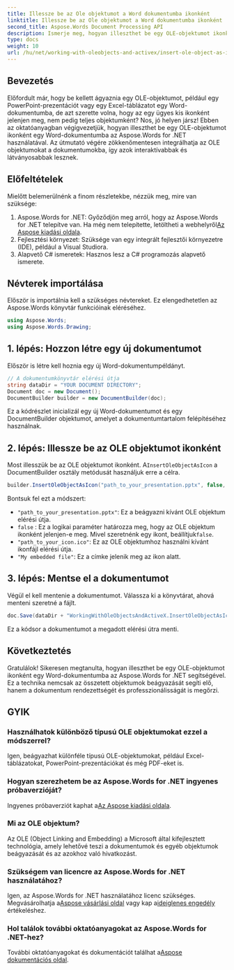 ```yaml
---
title: Illessze be az Ole objektumot a Word dokumentumba ikonként
linktitle: Illessze be az Ole objektumot a Word dokumentumba ikonként
second_title: Aspose.Words Document Processing API
description: Ismerje meg, hogyan illeszthet be egy OLE-objektumot ikonként Word dokumentumokba az Aspose.Words for .NET használatával. Kövesse lépésről lépésre útmutatónkat a dokumentumok javításához.
type: docs
weight: 10
url: /hu/net/working-with-oleobjects-and-activex/insert-ole-object-as-icon/
---
```

## Bevezetés

Előfordult már, hogy be kellett ágyaznia egy OLE-objektumot, például egy PowerPoint-prezentációt vagy egy Excel-táblázatot egy Word-dokumentumba, de azt szerette volna, hogy az egy ügyes kis ikonként jelenjen meg, nem pedig teljes objektumként? Nos, jó helyen jársz! Ebben az oktatóanyagban végigvezetjük, hogyan illeszthet be egy OLE-objektumot ikonként egy Word-dokumentumba az Aspose.Words for .NET használatával. Az útmutató végére zökkenőmentesen integrálhatja az OLE objektumokat a dokumentumokba, így azok interaktívabbak és látványosabbak lesznek.

## Előfeltételek

Mielőtt belemerülnénk a finom részletekbe, nézzük meg, mire van szüksége:

1.  Aspose.Words for .NET: Győződjön meg arról, hogy az Aspose.Words for .NET telepítve van. Ha még nem telepítette, letöltheti a webhelyről[Az Aspose kiadási oldala](https://releases.aspose.com/words/net/).
2. Fejlesztési környezet: Szüksége van egy integrált fejlesztői környezetre (IDE), például a Visual Studiora.
3. Alapvető C# ismeretek: Hasznos lesz a C# programozás alapvető ismerete.

## Névterek importálása

Először is importálnia kell a szükséges névtereket. Ez elengedhetetlen az Aspose.Words könyvtár funkcióinak eléréséhez.

```csharp
using Aspose.Words;
using Aspose.Words.Drawing;
```

## 1. lépés: Hozzon létre egy új dokumentumot

Először is létre kell hoznia egy új Word-dokumentumpéldányt.

```csharp
// A dokumentumkönyvtár elérési útja
string dataDir = "YOUR DOCUMENT DIRECTORY";
Document doc = new Document();
DocumentBuilder builder = new DocumentBuilder(doc);
```

Ez a kódrészlet inicializál egy új Word-dokumentumot és egy DocumentBuilder objektumot, amelyet a dokumentumtartalom felépítéséhez használnak.

## 2. lépés: Illessze be az OLE objektumot ikonként

 Most illesszük be az OLE objektumot ikonként. A`InsertOleObjectAsIcon` a DocumentBuilder osztály metódusát használjuk erre a célra.

```csharp
builder.InsertOleObjectAsIcon("path_to_your_presentation.pptx", false, "path_to_your_icon.ico", "My embedded file");
```

Bontsuk fel ezt a módszert:
- `"path_to_your_presentation.pptx"`: Ez a beágyazni kívánt OLE objektum elérési útja.
- `false` : Ez a logikai paraméter határozza meg, hogy az OLE objektum ikonként jelenjen-e meg. Mivel szeretnénk egy ikont, beállítjuk`false`.
- `"path_to_your_icon.ico"`: Ez az OLE objektumhoz használni kívánt ikonfájl elérési útja.
- `"My embedded file"`: Ez a címke jelenik meg az ikon alatt.

## 3. lépés: Mentse el a dokumentumot

Végül el kell mentenie a dokumentumot. Válassza ki a könyvtárat, ahová menteni szeretné a fájlt.

```csharp
doc.Save(dataDir + "WorkingWithOleObjectsAndActiveX.InsertOleObjectAsIcon.docx");
```

Ez a kódsor a dokumentumot a megadott elérési útra menti.

## Következtetés

Gratulálok! Sikeresen megtanulta, hogyan illeszthet be egy OLE-objektumot ikonként egy Word-dokumentumba az Aspose.Words for .NET segítségével. Ez a technika nemcsak az összetett objektumok beágyazását segíti elő, hanem a dokumentum rendezettségét és professzionálisságát is megőrzi.

## GYIK

### Használhatok különböző típusú OLE objektumokat ezzel a módszerrel?

Igen, beágyazhat különféle típusú OLE-objektumokat, például Excel-táblázatokat, PowerPoint-prezentációkat és még PDF-eket is.

### Hogyan szerezhetem be az Aspose.Words for .NET ingyenes próbaverzióját?

 Ingyenes próbaverziót kaphat a[Az Aspose kiadási oldala](https://releases.aspose.com/).

### Mi az OLE objektum?

Az OLE (Object Linking and Embedding) a Microsoft által kifejlesztett technológia, amely lehetővé teszi a dokumentumok és egyéb objektumok beágyazását és az azokhoz való hivatkozást.

### Szükségem van licencre az Aspose.Words for .NET használatához?

 Igen, az Aspose.Words for .NET használatához licenc szükséges. Megvásárolhatja a[Aspose vásárlási oldal](https://purchase.aspose.com/buy) vagy kap a[ideiglenes engedély](https://purchase.aspose.com/temporary-license/) értékeléshez.

### Hol találok további oktatóanyagokat az Aspose.Words for .NET-hez?

 További oktatóanyagokat és dokumentációt találhat a[Aspose dokumentációs oldal](https://reference.aspose.com/words/net/).